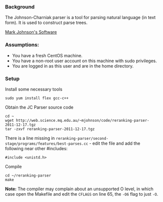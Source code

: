 ### Background

The Johnson-Charniak parser is a tool for parsing natural language (in text form). It is used to construct parse trees.

[Mark Johnson's Software](http://web.science.mq.edu.au/~mjohnson/Software.htm) 

### Assumptions:
* You have a fresh CentOS machine. 
* You have a non-root user account on this machine with sudo privileges. 
* You are logged in as this user and are in the home directory.

### Setup
Install some necessary tools
 
    sudo yum install flex gcc-c++

Obtain the JC Parser source code

    cd ~
    wget http://web.science.mq.edu.au/~mjohnson/code/reranking-parser-2011-12-17.tgz
    tar -zxvf reranking-parser-2011-12-17.tgz

There is a line missing in `reranking-parser/second-stage/programs/features/best-parses.cc` - edit the file and add the following near other #includes:

    #include <unistd.h>

Compile

    cd ~/reranking-parser
    make
    
<b>Note:</b> The compiler may complain about an unsupported O level, in which case open the Makefile and edit the `CFLAGS` on line 65, the `-O6` flag to just `-O`.    
